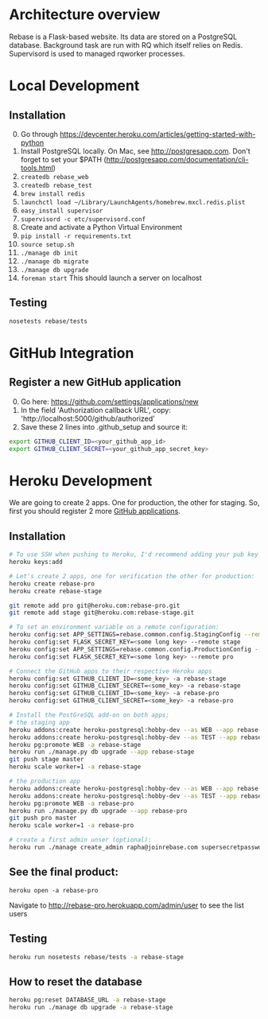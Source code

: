 # Architecture overview
Rebase is a Flask-based website. Its data are stored on a PostgreSQL database.
Background task are run with RQ which itself relies on Redis.
Supervisord is used to managed rqworker processes.

# Local Development
## Installation

0. Go through https://devcenter.heroku.com/articles/getting-started-with-python
1. Install PostgreSQL locally. On Mac, see http://postgresapp.com. Don't forget to set your $PATH (http://postgresapp.com/documentation/cli-tools.html)
2. ```createdb rebase_web```
3. ```createdb rebase_test```
4. ```brew install redis```
5. ```launchctl load ~/Library/LaunchAgents/homebrew.mxcl.redis.plist```
6. ```easy_install supervisor```
7. ```supervisord -c etc/supervisord.conf```
8. Create and activate a Python Virtual Environment
9. ```pip install -r requirements.txt```
10. ```source setup.sh```
11. ```./manage db init```
12. ```./manage db migrate```
13. ```./manage db upgrade```
14. ```foreman start``` This should launch a server on localhost

## Testing
```bash
nosetests rebase/tests
```
# GitHub Integration
## Register a new GitHub application
0. Go here: https://github.com/settings/applications/new
1. In the field 'Authorization callback URL', copy: 'http://localhost:5000/github/authorized'
1. Save these 2 lines into .github_setup and source it:
```bash
export GITHUB_CLIENT_ID=<your_github_app_id>
export GITHUB_CLIENT_SECRET=<your_github_app_secret_key>
```


# Heroku Development
We are going to create 2 apps. One for production, the other for staging.
So, first you should register 2 more [GitHub applications](https://github.com/settings/applications/new).

## Installation
```bash
# To use SSH when pushing to Heroku, I'd recommend adding your pub key to your Heroku account:
heroku keys:add

# Let's create 2 apps, one for verification the other for production:
heroku create rebase-pro
heroku create rebase-stage

git remote add pro git@heroku.com:rebase-pro.git
git remote add stage git@heroku.com:rebase-stage.git

# To set an environment variable on a remote configuration:
heroku config:set APP_SETTINGS=rebase.common.config.StagingConfig --remote stage
heroku config:set FLASK_SECRET_KEY=<some long key> --remote stage
heroku config:set APP_SETTINGS=rebase.common.config.ProductionConfig --remote pro
heroku config:set FLASK_SECRET_KEY=<some long key> --remote pro

# Connect the GitHub apps to their respective Heroku apps
heroku config:set GITHUB_CLIENT_ID=<some_key> -a rebase-stage
heroku config:set GITHUB_CLIENT_SECRET=<some_key> -a rebase-stage
heroku config:set GITHUB_CLIENT_ID=<some_key> -a rebase-pro
heroku config:set GITHUB_CLIENT_SECRET=<some_key> -a rebase-pro

# Install the PostGreSQL add-on on both apps:
# the staging app
heroku addons:create heroku-postgresql:hobby-dev --as WEB --app rebase-stage
heroku addons:create heroku-postgresql:hobby-dev --as TEST --app rebase-stage
heroku pg:promote WEB -a rebase-stage
heroku run ./manage.py db upgrade --app rebase-stage
git push stage master
heroku scale worker=1 -a rebase-stage

# the production app
heroku addons:create heroku-postgresql:hobby-dev --as WEB --app rebase-pro
heroku addons:create heroku-postgresql:hobby-dev --as TEST --app rebase-pro
heroku pg:promote WEB -a rebase-pro
heroku run ./manage.py db upgrade --app rebase-pro
git push pro master
heroku scale worker=1 -a rebase-pro

# create a first admin unser (optional):
heroku run ./manage create_admin rapha@joinrebase.com supersecretpassword --first Raphael --last Goyran -a rebase-pro
```

## See the final product:
```heroku open -a rebase-pro```

Navigate to http://rebase-pro.herokuapp.com/admin/user to see the list users

## Testing
```bash
heroku run nosetests rebase/tests -a rebase-stage
```

## How to reset the database
```bash
heroku pg:reset DATABASE_URL -a rebase-stage
heroku run ./manage db upgrade -a rebase-stage
```
